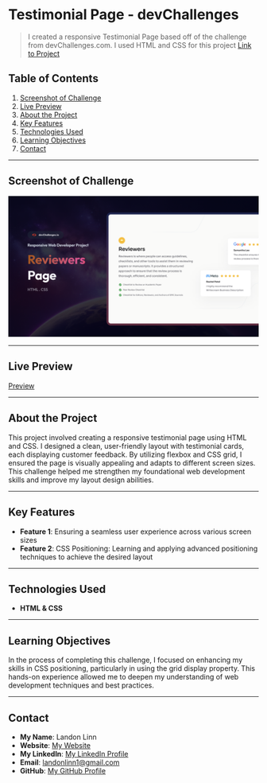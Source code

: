 # Testimonial Page - devChallenges

> I created a responsive Testimonial Page based off of the challenge from devChallenges.com. I used HTML and CSS for this project
> [Link to Project](https://devchallenges.io/challenge/testimonial-page)

## Table of Contents

1. [Screenshot of Challenge](#screenshot-of-challenge)
2. [Live Preview](#live-preview)
3. [About the Project](#about-the-project)
4. [Key Features](#key-features)
5. [Technologies Used](#technologies-used)
6. [Learning Objectives](#learning-objectives)
7. [Contact](#contact)

---

## Screenshot of Challenge

![Screenshot of Challenge Thumbnail](/Assets/ChallengeThumbnail.png)

---

## Live Preview

[Preview](https://landonlinn.github.io/TestimonialPage-devChallenges/)

---

## About the Project

This project involved creating a responsive testimonial page using HTML and CSS. I designed a clean, user-friendly layout with testimonial cards, each displaying customer feedback. By utilizing flexbox and CSS grid, I ensured the page is visually appealing and adapts to different screen sizes. This challenge helped me strengthen my foundational web development skills and improve my layout design abilities.

---

## Key Features

- **Feature 1**: Ensuring a seamless user experience across various screen sizes
- **Feature 2**: CSS Positioning: Learning and applying advanced positioning techniques to achieve the desired layout

---

## Technologies Used

- **HTML & CSS**

---

## Learning Objectives

In the process of completing this challenge, I focused on enhancing my skills in CSS positioning, particularly in using the grid display property. This hands-on experience allowed me to deepen my understanding of web development techniques and best practices.

---

## Contact

- **My Name**: Landon Linn
- **Website**: [My Website](https://www.landonlinn.com/)
- **My LinkedIn**: [My LinkedIn Profile](https://www.linkedin.com/in/landon-linn/)
- **Email**: landonlinn1@gmail.com
- **GitHub**: [My GitHub Profile](https://github.com/LandonLinn)
